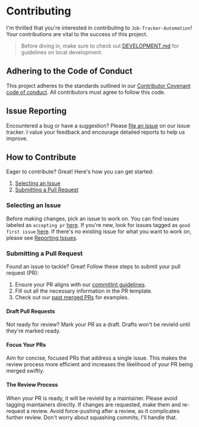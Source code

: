 # Contributing

I'm thrilled that you're interested in contributing to `Job-Tracker-Automation`! Your contributions are vital to the success of this project.

> Before diving in, make sure to check out [DEVELOPMENT.md](./DEVELOPMENT.md) for guidelines on local development.

## Adhering to the Code of Conduct

This project adheres to the standards outlined in our [Contributor Covenant code of conduct](./CODE_OF_CONDUCT.md). All contributors must agree to follow this code.

## Issue Reporting

Encountered a bug or have a suggestion? Please [file an issue](https://github.com/himanshuk-dev/Job-Tracker-Automation/issues/new/choose) on our issue tracker. I value your feedback and encourage detailed reports to help us improve.

## How to Contribute

Eager to contribute? Great! Here's how you can get started:

1. [Selecting an Issue](#selecting-an-issue)
2. [Submitting a Pull Request](#submitting-a-pull-request)

### Selecting an Issue

Before making changes, pick an issue to work on. You can find issues labeled as `accepting pr` [here](https://github.com/himanshuk-dev/Job-Tracker-Automation/issues?q=is%3Aopen+is%3Aissue+label%3A%22accepting+pr%22). If you're new, look for issues tagged as `good first issue` [here](https://github.com/himanshuk-dev/Job-Tracker-Automation/issues?q=is%3Aopen+is%3Aissue+label%3A%22accepting+prs%22+label%3A%22good+first+issue%22+no%3Aassignee). If there's no existing issue for what you want to work on, please see [Reporting Issues](#reporting-issues).

### Submitting a Pull Request

Found an issue to tackle? Great! Follow these steps to submit your pull request (PR):

1. Ensure your PR aligns with our [commitlint guidelines](https://github.com/conventional-changelog/commitlint).
2. Fill out all the necessary information in the PR template.
3. Check out our [past merged PRs](https://github.com/himanshuk-dev/Job-Tracker-Automation/pulls?q=is%3Apr+is%3Amerged+-label%3Adependencies+) for examples.

#### Draft Pull Requests

Not ready for review? Mark your PR as a draft. Drafts won't be revieId until they're marked ready.

#### Focus Your PRs

Aim for concise, focused PRs that address a single issue. This makes the review process more efficient and increases the likelihood of your PR being merged swiftly.

#### The Review Process

When your PR is ready, it will be revieId by a maintainer. Please avoid tagging maintainers directly. If changes are requested, make them and re-request a review. Avoid force-pushing after a review, as it complicates further review. Don't worry about squashing commits; I'll handle that.
